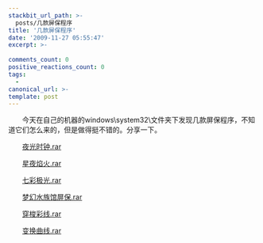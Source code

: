 ```yaml
---
stackbit_url_path: >-
  posts/几款屏保程序
title: '几款屏保程序'
date: '2009-11-27 05:55:47'
excerpt: >-
  
comments_count: 0
positive_reactions_count: 0
tags: 
  - 
canonical_url: >-
template: post
---
```

<div style="text-indent: 2em;"><p>今天在自己的机器的windows\system32\文件夹下发现几款屏保程序，不知道它们怎么来的，但是做得挺不错的。分享一下。</p><p><a target="_blank" href="http://www.myfootprints.cn/OldWeb/blog/upload/夜光时钟.rar">夜光时钟.rar</a></p><p><a target="_blank" href="http://www.myfootprints.cn/OldWeb/blog/upload/星夜焰火.rar">星夜焰火.rar</a></p><p><span class="Apple-style-span" style="background-color: rgb(255, 255, 255); "><a href="http://www.myfootprints.cn/OldWeb/blog/upload/七彩极光.rar" target="_blank">七彩极光.rar</a></span></p><p><span class="Apple-style-span" style="background-color: rgb(255, 255, 255); "><a href="http://www.myfootprints.cn/OldWeb/blog/upload/梦幻水族馆屏保.rar" target="_blank">梦幻水族馆屏保.rar</a></span></p><p><span class="Apple-style-span" style="background-color: rgb(255, 255, 255); "><a href="http://www.myfootprints.cn/OldWeb/blog/upload/穿梭彩线.rar" target="_blank">穿梭彩线.rar</a></span></p><p><span class="Apple-style-span" style="background-color: rgb(255, 255, 255); "><a href="http://www.myfootprints.cn/OldWeb/blog/upload/变换曲线.rar" target="_blank">变换曲线.rar</a></span></p></div>